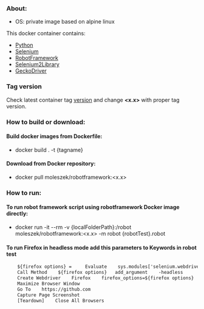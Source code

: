 ### About:
* OS: private image based on alpine linux

This docker container contains:
* [Python](https://www.python.org/)
* [Selenium](https://www.selenium.dev/)
* [RobotFramework](https://robotframework.org/)
* [Selenium2Library](https://robotframework.org/Selenium2Library/Selenium2Library.html)
* [GeckoDriver](https://github.com/mozilla/geckodriver)

### Tag version
Check latest container tag [version](https://hub.docker.com/r/moleszek/robotframework/tags?page=1&ordering=last_updated) and change **<x.x>** with proper tag version.

### How to build or download:
#### Build docker images from Dockerfile:
* docker build . -t {tagname}

#### Download from Docker repository:
* docker pull moleszek/robotframework:<x.x>

### How to run:
#### To run robot framework script using robotframework Docker image directly:
* docker run -it --rm -v {localFolderPath}:/robot moleszek/robotframework:<x.x> -m robot {robotTest}.robot

#### To run Firefox in headless mode add this parameters to Keywords in robot test
```txt
    ${firefox options} =     Evaluate    sys.modules['selenium.webdriver'].firefox.webdriver.Options()    sys, selenium.webdriver
    Call Method    ${firefox options}   add_argument    -headless
    Create Webdriver    Firefox    firefox_options=${firefox options}
    Maximize Browser Window
    Go To    https://github.com
    Capture Page Screenshot
    [Teardown]    Close All Browsers
```
